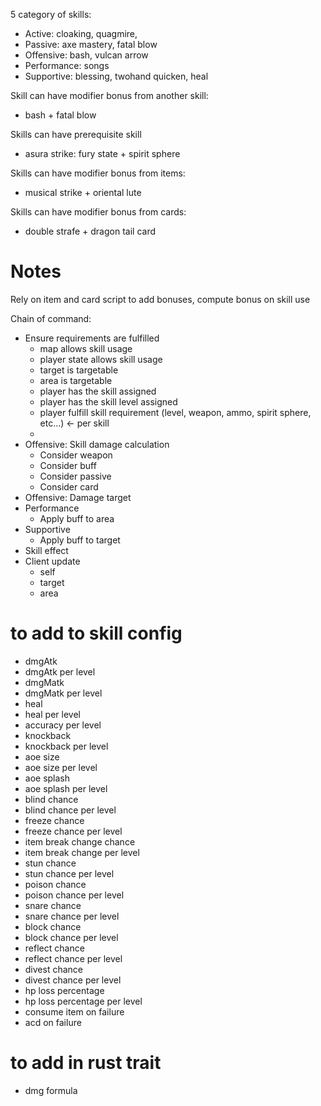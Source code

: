 5 category of skills:

- Active: cloaking, quagmire, 
- Passive: axe mastery, fatal blow
- Offensive: bash, vulcan arrow
- Performance: songs
- Supportive: blessing, twohand quicken, heal


Skill can have modifier bonus from another skill:
- bash + fatal blow

Skills can have prerequisite skill
-  asura strike: fury state + spirit sphere

Skills can have modifier bonus from items:
- musical strike + oriental lute

Skills can have modifier bonus from cards:
- double strafe + dragon tail card


# Notes
Rely on item and card script to add bonuses, compute bonus on skill use

Chain of command:
- Ensure requirements are fulfilled
  - map allows skill usage
  - player state allows skill usage
  - target is targetable
  - area is targetable
  - player has the skill assigned
  - player has the skill level assigned
  - player fulfill skill requirement (level, weapon, ammo, spirit sphere, etc...) <- per skill
  - 
- Offensive: Skill damage calculation
  - Consider weapon
  - Consider buff
  - Consider passive
  - Consider card
- Offensive: Damage target
- Performance
  - Apply buff to area
- Supportive
  - Apply buff to target
- Skill effect
- Client update
  - self
  - target
  - area

# to add to skill config
- dmgAtk
- dmgAtk per level
- dmgMatk
- dmgMatk per level
- heal
- heal per level
- accuracy per level
- knockback
- knockback per level
- aoe size
- aoe size per level
- aoe splash
- aoe splash per level
- blind chance
- blind chance per level
- freeze chance
- freeze chance per level
- item break change chance
- item break change  per level
- stun chance
- stun chance per level
- poison chance
- poison chance per level
- snare chance
- snare chance per level
- block chance
- block chance per level
- reflect chance
- reflect chance per level
- divest chance
- divest chance per level
- hp loss percentage
- hp loss percentage per level
- consume item on failure
- acd on failure

# to add in rust trait
- dmg formula

